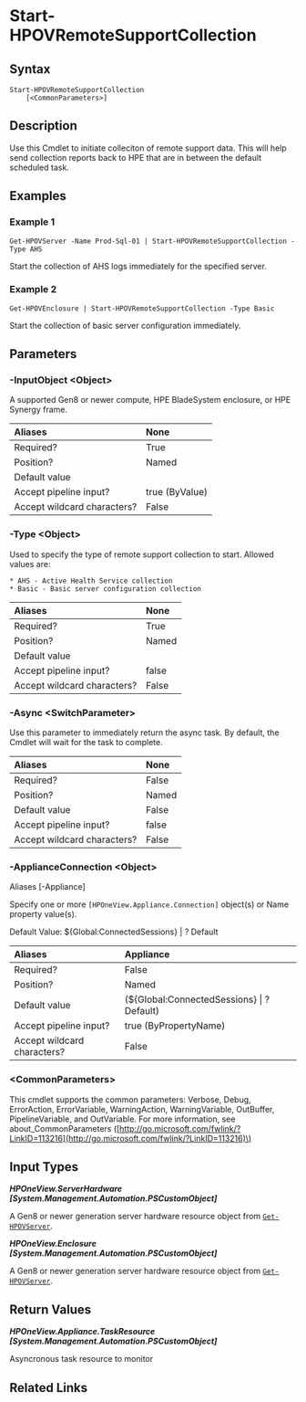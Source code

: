 ﻿---
description: Begin Remote Support collection from endpoints.
---

# Start-HPOVRemoteSupportCollection

## Syntax

```text
Start-HPOVRemoteSupportCollection
    [<CommonParameters>]
```

## Description

Use this Cmdlet to initiate colleciton of remote support data.  This will help send collection reports back to HPE that are in between the default scheduled task.

## Examples

###  Example 1 

```text
Get-HPOVServer -Name Prod-Sql-01 | Start-HPOVRemoteSupportCollection -Type AHS
```

Start the collection of AHS logs immediately for the specified server.

###  Example 2 

```text
Get-HPOVEnclosure | Start-HPOVRemoteSupportCollection -Type Basic
```

Start the collection of basic server configuration immediately.

## Parameters

### -InputObject &lt;Object&gt;

A supported Gen8 or newer compute, HPE BladeSystem enclosure, or HPE Synergy frame.

| Aliases | None |
| :--- | :--- |
| Required? | True |
| Position? | Named |
| Default value |  |
| Accept pipeline input? | true (ByValue) |
| Accept wildcard characters? | False |

### -Type &lt;Object&gt;

Used to specify the type of remote support collection to start.  Allowed values are:

	* AHS - Active Health Service collection
	* Basic - Basic server configuration collection


| Aliases | None |
| :--- | :--- |
| Required? | True |
| Position? | Named |
| Default value |  |
| Accept pipeline input? | false |
| Accept wildcard characters? | False |

### -Async &lt;SwitchParameter&gt;

Use this parameter to immediately return the async task.  By default, the Cmdlet will wait for the task to complete.

| Aliases | None |
| :--- | :--- |
| Required? | False |
| Position? | Named |
| Default value | False |
| Accept pipeline input? | false |
| Accept wildcard characters? | False |

### -ApplianceConnection &lt;Object&gt;

Aliases [-Appliance]

Specify one or more `[HPOneView.Appliance.Connection]` object(s) or Name property value(s).

Default Value: ${Global:ConnectedSessions} | ? Default

| Aliases | Appliance |
| :--- | :--- |
| Required? | False |
| Position? | Named |
| Default value | (${Global:ConnectedSessions} &vert; ? Default) |
| Accept pipeline input? | true (ByPropertyName) |
| Accept wildcard characters? | False |

### &lt;CommonParameters&gt;

This cmdlet supports the common parameters: Verbose, Debug, ErrorAction, ErrorVariable, WarningAction, WarningVariable, OutBuffer, PipelineVariable, and OutVariable. For more information, see about\_CommonParameters \([http://go.microsoft.com/fwlink/?LinkID=113216](http://go.microsoft.com/fwlink/?LinkID=113216)\)

## Input Types

_**HPOneView.ServerHardware [System.Management.Automation.PSCustomObject]**_

A Gen8 or newer generation server hardware resource object from [`Get-HPOVServer`](../servers/get-hpovserver.md).

_**HPOneView.Enclosure [System.Management.Automation.PSCustomObject]**_

A Gen8 or newer generation server hardware resource object from [`Get-HPOVServer`](../servers/get-hpovserver.md).

## Return Values

_**HPOneView.Appliance.TaskResource [System.Management.Automation.PSCustomObject]**_

Asyncronous task resource to monitor

## Related Links

